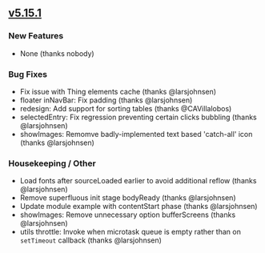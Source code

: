 ## [v5.15.1](https://github.com/honestbleeps/Reddit-Enhancement-Suite/releases/v5.15.1)

### New Features

- None (thanks nobody)

### Bug Fixes

- Fix issue with Thing elements cache (thanks @larsjohnsen)
- floater inNavBar: Fix padding (thanks @larsjohnsen)
- redesign: Add support for sorting tables (thanks @CAVillalobos)
- selectedEntry: Fix regression preventing certain clicks bubbling (thanks @larsjohnsen)
- showImages: Remomve badly-implemented text based 'catch-all' icon (thanks @larsjohnsen)

### Housekeeping / Other

- Load fonts after sourceLoaded earlier to avoid additional reflow (thanks @larsjohnsen)
- Remove superfluous init stage bodyReady (thanks @larsjohnsen)
- Update module example with contentStart phase (thanks @larsjohnsen)
- showImages: Remove unnecessary option bufferScreens (thanks @larsjohnsen)
- utils throttle: Invoke when microtask queue is empty rather than on `setTimeout` callback (thanks @larsjohnsen)
